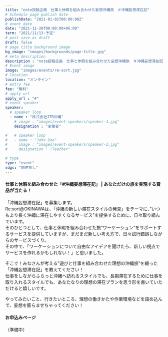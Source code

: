 ```yaml
---
title: "note投稿企画　仕事と休暇を組み合わせた妄想沖縄旅　＃沖縄妄想滞在記"
# Schedule page publish date
publishDate: "2021-01-01T00:00:00Z"
# event date
date: "2021-11-20T00:00:00+06:00"
term: "2021/11/13-予定"
# post save as draft
draft: false
# page title background image
bg_image: "images/backgrounds/page-title.jpg"
# meta description
description : "note投稿企画　仕事と休暇を組み合わせた妄想沖縄旅　＃沖縄妄想滞在記"
# Event image
image: "images/events/re-sort.jpg"
# location
location: "オンライン"
# entry fee
fee: "無料"
# apply url
apply_url : "#"
# event speaker
speaker:
  # speaker loop
  - name : "株式会社JTB沖縄"
    # image : "images/event-speakers/speaker-1.jpg"
    designation : "主催者"

#   # speaker loop
#   - name : "John Doe"
#     image : "images/event-speakers/speaker-2.jpg"
#     designation : "Teacher"

# type
type: "event"
sdgs: "関連無し"
---
```


#### 仕事と休暇を組み合わせた「#沖縄妄想滞在記」 | あなただけの旅を実現する賞品が当たる！
「沖縄妄想滞在記」を募集します。  
Re:sort@OKINAWAは、「沖縄の新しい滞在スタイルの発見」をテーマに、”いつもより長く沖縄に滞在しやすくなるサービス”を提供するために、日々取り組んでいます。  
そのひとつとして、仕事と休暇を組み合わせた旅”ワーケーション”をサポートするサービスを提供していますが、まだまだ新しい考え方で、日々試行錯誤しながらのサービスづくり。  
その中で、「ワーケーションについて自由なアイデアを聞けたら、新しい視点でサービスを作れるかもしれない！」と思いました。  
  
そこで！みなさんが考える”遊びと仕事を組み合わせた理想の沖縄旅”を綴った「沖縄妄想滞在記」を教えてください！  
仕事をしながらふらっと沖縄へ訪れるスタイルでも、長期滞在するために仕事を取り入れるスタイルでも、あなたなりの理想の滞在プランを思う形を書いていただけると嬉しいです。  
  
やってみたいこと、行きたいところ、理想の働きかたや作業環境などを詰め込んで、妄想を膨らませちゃってください！  
  
#### お申込みページ
（準備中）